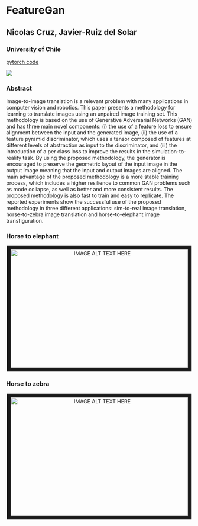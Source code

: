 
# FeatureGan

## Nicolas Cruz, Javier-Ruiz del Solar

### University of Chile

[pytorch code](https://github.com/nicolasCruzW21/FeatureGan-pytorch)

<img align="center" src="https://github.com/nicolasCruzW21/FeatureGan/tree/master/FeatureGan/page.jpg">

### Abstract

Image-to-image  translation  is  a relevant problem with many applications in computer vision and robotics. This paper presents a methodology for learning to translate images using an unpaired image training set. This methodology is based on the use of Generative Adversarial Networks (GAN) and has three main novel components: (i) the use of a feature loss to ensure alignment between the input and the generated image, (ii) the use of a feature pyramid discriminator, which uses a tensor composed of features at different levels of abstraction as input to the discriminator, and (iii) the introduction of a per class loss to improve the results in the simulation-to-reality task. By using the proposed methodology, the generator is encouraged to preserve the geometric layout of the input image in the output image meaning that the input and output images are aligned. The main advantage of the proposed methodology is a more stable training process, which includes a higher resilience to common GAN problems such as mode collapse, as well as better and more consistent results. The proposed methodology is also fast to train and easy to replicate. The reported experiments show the successful use of the proposed methodology in three different applications: sim-to-real image translation, horse-to-zebra image translation and horse-to-elephant image transfiguration.



### Horse to elephant
<p align="center">
  <a href="http://www.youtube.com/watch?feature=player_embedded&v=9CAol4XoN4k
  " target="_blank"><img src="http://img.youtube.com/vi/9CAol4XoN4k/0.jpg" 
  alt="IMAGE ALT TEXT HERE" width="480" height="320" border="10" /></a>
</p>

### Horse to zebra
<p align="center">
  <a href="http://www.youtube.com/watch?feature=player_embedded&v=KoY6hfojSQM
  " target="_blank"><img src="http://img.youtube.com/vi/KoY6hfojSQM/0.jpg" 
  alt="IMAGE ALT TEXT HERE" width="480" height="320" border="10" /></a>
</p>
